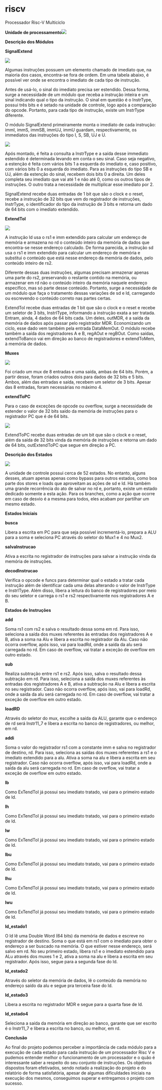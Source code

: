 # riscv
Processador Risc-V Multiciclo


**Unidade de
processamento**![](media/image5.png)

**Descrição dos Módulos**

**SignalExtend**

![](media/image2.png)

Algumas instruções possuem um elemento chamado de imediato que, na
maioria dos casos, encontra-se fora de ordem. Em uma tabela abaixo, é
possível ver onde se encontra o imediato de cada tipo de instrução.

Antes de usá-lo, o sinal do imediato precisa ser estendido. Dessa forma,
surge a necessidade de um módulo que receba a instrução inteira e um
sinal indicando qual o tipo da instrução. O sinal em questão é o
InstrType, possui três bits e é setado na unidade de controle, logo após
a comparação do opcode. Portanto, para cada tipo de instrução, existe um
InstrType diferente.

O módulo SignalExtend primeiramente monta o imediato de cada instrução:
immI, immS, immSB, immUJ, immU guardam, respectivamente, os immediatos
das instruções do tipo I, S, SB, UJ e U.

![](media/image6.png)           

Após montado, é feita a consulta a InstrType e a saída desse immediato
estendido é determinada levando em conta o seu sinal. Caso seja
negativo, a estenção é feita com vários bits 1 a esquerda do imediato e,
caso positivo, com vários bits 0 a esquerda do imediato. Para as
instruções do tipo SB e UJ, além da estenção do sinal, recebem dois bits
0 a direita. Um deles completa seu imediato que vai até 1 e não até 0,
como os outros tipos de instruções. O outro trata a necessidade de
multiplicar esse imediato por 2.

SignalExtend recebe duas entradas de 1 bit que são o clock e o reset,
recebe a instrução de 32 bits que vem do registrador de instruções,
InstrType, o identificador do tipo da instrução de 3 bits e retorna um
dado de 64 bits com o imediato extendido.

**ExtendToI**

![](media/image4.png)

A instrução ld usa o rs1 e imm extendido para calcular um endereço de
memória e armazena no rd o conteúdo inteiro da memória de dados que
encontra-se nesse endereço calculado. De forma parecida, a instrução sd
usa o rs1 e imm extendido para calcular um endereço de memória e
substitui o conteúdo que está nesse endereço da memória de dados, pelo
conteúdo inteiro de rs2.

Diferente dessas duas instruções, algumas precisam armazenar apenas uma
parte do rs2, preservando o restante contido na memória, ou armazenar em
rd não o conteúdo inteiro da memória naquele endereço específico, mas só
parte desse conteúdo. Portanto, surge a necessidade de um módulo que
faça o tratamento dessas variações de sd e ld, carregando ou escrevendo
o conteúdo correto nas partes certas.

ExtendToI recebe duas entradas de 1 bit que são o clock e o reset e
recebe um seletor de 3 bits, InstrIType, informando a instrução exata a
ser tratada. Entram, ainda, 4 dados de 64 bits cada. Um deles, outMDR, é
a saída da memória de dados após passar pelo registrador MDR.
Economizando um ciclo, esse dado vem também pela entrada DataMemOut. O
módulo recebe também a saída dos registradores A e B, regAOut e regBOut.
Como saídas, extendToBanco vai em direção ao banco de registradores e
extendToMem, à memória de dados.

**Muxes**

![](media/image3.png)

Foi criado um mux de 8 entradas e uma saída, ambas de 64 bits. Porém, a
partir desse, foram criados outros dois para dados de 32 bits e 5 bits.
Ambos, além das entradas e saída, recebem um seletor de 3 bits. Apesar
das 8 entradas, foram necessárias no máximo 4.

**extendToPC**

Para o caso de exceções de opcode ou overflow, surge a necessidade de
estender o valor de 32 bits saído da memória de instruções para o
registrador PC que é de 64 bits.

![](media/image1.png)

ExtendToPC recebe duas entradas de um bit que são o clock e o reset,
além da saída de 32 bits vinda da memória de instruções e retorna um
dado de 64 bits, outExtendToPC que segue em direção a PC.

**Descrição dos Estados**

![](media/image7.png)

A unidade de controle possui cerca de 52 estados. No entanto, alguns
desses, atuam apenas apenas como bypass para outros estados, como boa
parte dos stores e loads que aproveitam as ações de sd e ld. Há também
uma grande recorrência do ato de salvar no rd e, portanto, existe um
estado dedicado somente a esta ação. Para os branches, como a ação que
ocorre em caso de desvio é a mesma para todos, eles acabam por partilhar
um mesmo estado.

**Estados Iniciais**

**busca**

Libera a escrita em PC para que seja possível incrementá-lo, prepara a
ALU para a soma e seleciona PC através do seletor do Mux1 e 4 no Mux2.

**salvaInstrucao**

Ativa a escrita no registrador de instruções para salvar a instrução
vinda da memória de instruções.

**decodInstrucao**

Verifica o opcode e funcs para determinar qual o estado a tratar cada
instrução além de identificar cada uma delas alterando o valor de
InstrType e InstrIType. Além disso, libera a leitura do banco de
registradores por meio do seu seletor e carrega o rs1 e rs2
respectivamente nos registradores A e B.

**Estados de Instruções**

**add**

Soma rs1 com rs2 e salva o resultado dessa soma em rd. Para isso,
seleciona a saída dos muxes referentes às entradas dos registradores A e
B, ativa a soma na Alu e libera a escrita no registrador da Alu. Caso
não ocorra overflow, após isso, vai para loadRd, onde a saída da alu
será carregada no rd. Em caso de overflow, vai tratar a exceção de
overflow em outro estado.

**sub**

Realiza subtração entre rs1 e rs2. Após isso, salva o resultado dessa
subtração em rd. Para isso, seleciona a saída dos muxes referentes às
entradas dos registradores A e B, ativa a subtração na Alu e libera a
escrita no seu registrador. Caso não ocorra overflow, após isso, vai
para loadRd, onde a saída da alu será carregada no rd. Em caso de
overflow, vai tratar a exceção de overflow em outro estado.

**loadRD**

Através do seletor do mux, escolhe a saída da ALU, garante que o
endereço de rd será Instr11\_7 e libera a escrita no banco de
registradores, ou melhor, em rd.

**addi**

Soma o valor do registrador rs1 com a constante imm e salva no
registrador de destino, rd. Para isso, seleciona as saídas dos muxes
referentes a rs1 e o imediato extendido para a alu. Ativa a soma na alu
e libera a escrita em seu registrador. Caso não ocorra overflow, após
isso, vai para loadRd, onde a saída da alu será carregada no rd. Em caso
de overflow, vai tratar a exceção de overflow em outro estado.

**lb**

Como ExTendToI já possui seu imediato tratado, vai para o primeiro
estado de ld.

**lh**

Como ExTendToI já possui seu imediato tratado, vai para o primeiro
estado de ld.

**lw**

Como ExTendToI já possui seu imediato tratado, vai para o primeiro
estado de ld.

**lbu**

Como ExTendToI já possui seu imediato tratado, vai para o primeiro
estado de ld.

**lhu**

Como ExTendToI já possui seu imediato tratado, vai para o primeiro
estado de ld.

**lwu**

Como ExTendToI já possui seu imediato tratado, vai para o primeiro
estado de ld.

**ld\_estado1**

O ld lê uma Double Word (64 bits) da memória de dados e escreve no
registrador de destino. Soma o que está em rs1 com o imediato para obter
o endereço a ser buscado na memória. O que estiver nesse endereço, será
salvo em rd. No seu primeiro estado, libera rs1 e o imediato estendido
para ALu através dos muxes 1 e 2, ativa a soma na alu e libera a escrita
em seu registrador. Após isso, segue para a segunda fase do ld.

**ld\_estado2**

Através do seletor da memória de dados, lê o conteúdo da memória no
endereço saído da alu e segue pra terceira fase do ld.

**ld\_estado3**

Libera a escrita no registrador MDR e segue para a quarta fase de ld.

**ld\_estado4**

Seleciona a saída da memória em direção ao banco, garante que ser
escrito é o Instr11\_7 e libera a escrita no banco, ou melhor, em rd.

**Conclusão**

Ao final do projeto podemos perceber a importância de cada módulo para a
execução de cada estado para cada instrução de um processador Risc V e
pudemos entender melhor o funcionamento de um processador e o quão é
interessante saber a respeito do seu conjunto de instruções. Os
objetivos dispostos foram efetivados, sendo notado a realização do
projeto e do relatório de forma satisfatória, apesar de algumas
dificuldades iniciais na execução dos mesmos, conseguimos superar e
entregamos o projeto com sucesso.

